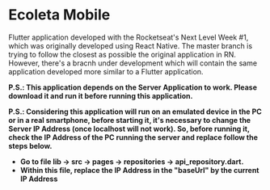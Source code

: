 # Ecoleta Mobile

Flutter application developed with the Rocketseat's Next Level Week #1, which was originally developed using React Native.
The master branch is trying to follow the closest as possible the original application in RN. However, there's a bracnh under development which will contain the same application developed more similar to a Flutter application.

**P.S.: This application depends on the Server Application to work. Please download it and run it before running this application.**

**P.S.: Considering this application will run on an emulated device in the PC or in a real smartphone, before starting it, it's necessary to change the Server IP Address (once localhost will not work). So, before running it, check the IP Address of the PC running the server and replace follow the steps below.**
- **Go to file lib -> src -> pages -> repositories -> api_repository.dart.**
- **Within this file, replace the IP Address in the "baseUrl" by the current IP Address**
